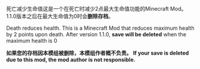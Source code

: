 死亡减少生命值这是一个在死亡时减少2点最大生命值功能的Minecraft Mod。1.1.0版本之后在最大生命值为0时会**删除存档**。

Death reduces health. This is a Minecraft Mod that reduces maximum health by 2 points upon death. After version 1.1.0, **save will be deleted** when the maximum health is 0

**如果您的存档因本模组被删除，本模组作者概不负责。**
**If your save is deleted due to this mod, the mod author is not responsible.**



